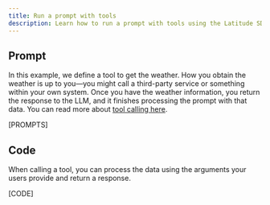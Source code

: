```yaml
---
title: Run a prompt with tools
description: Learn how to run a prompt with tools using the Latitude SDK
---
```


## Prompt

In this example, we define a tool to get the weather. How you obtain the weather is up to you—you might call a third-party service or something within your own system. Once you have the weather information, you return the response to the LLM, and it finishes processing the prompt with that data. You can read more about [tool calling here](/guides/prompt-manager/tools).

[PROMPTS]

## Code

When calling a tool, you can process the data using the arguments your users provide and return a response.

[CODE]
